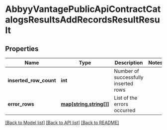 # AbbyyVantagePublicApiContractCatalogsResultsAddRecordsResultResult

## Properties
Name | Type | Description | Notes
------------ | ------------- | ------------- | -------------
**inserted_row_count** | **int** | Number of successfully inserted rows | 
**error_rows** | [**map[string,string[]]**](array.md) | List of the errors occurred | 

[[Back to Model list]](../../README.md#documentation-for-models) [[Back to API list]](../../README.md#documentation-for-api-endpoints) [[Back to README]](../../README.md)

